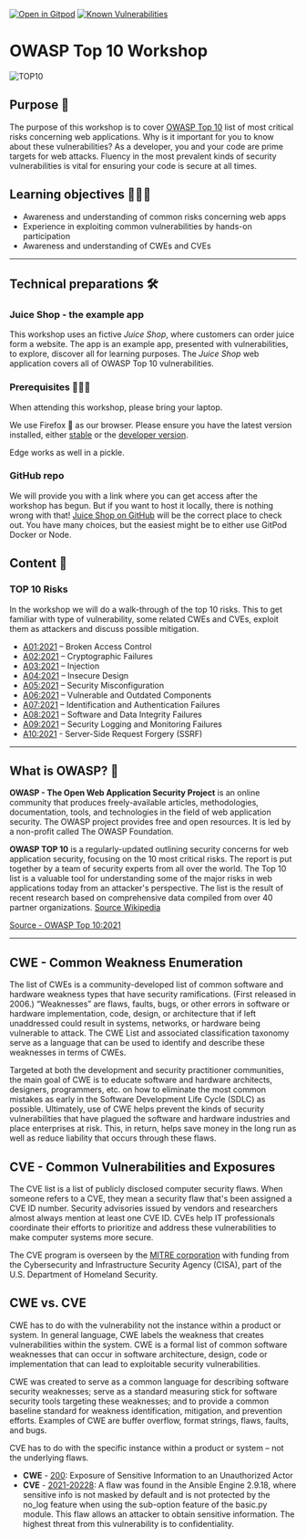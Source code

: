 [![Open in Gitpod](https://gitpod.io/button/open-in-gitpod.svg)](https://gitpod.io/#https://github.com/equinor/appsec-owasptop10wrkshp)
[![Known Vulnerabilities](https://snyk.io/test/github/equinor/appsec-owasptop10wrkshp/badge.svg)](https://snyk.io/test/github/equinor/appsec-owasptop10wrkshp)

# OWASP Top 10 Workshop

![TOP10](./resources/images/top10logo.png)

## Purpose 💭

The purpose of this workshop is to cover [OWASP Top 10](https://owasp.org/Top10/) 
list of most critical risks concerning web applications. Why is it important
for you to know about these vulnerabilities? As a developer, you and your code
are prime targets for web attacks. Fluency in the most prevalent kinds of
security vulnerabilities is vital for ensuring your code is secure at all times. 

## Learning objectives 👩🏽‍🏫

- Awareness and understanding of common risks concerning web apps
- Experience in exploiting common vulnerabilities by hands-on participation
- Awareness and understanding of CWEs and CVEs

---

## Technical preparations 🛠

### Juice Shop - the example app

This workshop uses an fictive _Juice Shop_, where customers can order juice
form a website. The app is an example app, presented with vulnerabilities, to
explore, discover all for learning purposes. The _Juice Shop_ web application 
covers all of OWASP Top 10 vulnerabilities. 

### Prerequisites 🧑🏻‍💻

When attending this workshop, please bring your laptop.

We use Firefox 🦊 as our browser. Please ensure you have the
latest version installed, either [stable](https://www.mozilla.org/en-US/firefox/new/)
or the [developer version](https://www.mozilla.org/en-US/firefox/developer/).

Edge works as well in a pickle.

### GitHub repo

We will provide you with a link where you can get access after the workshop has begun. But if you want to host it locally, there is nothing wrong with that! [Juice Shop on GitHub](https://github.com/juice-shop/juice-shop#from-sources) will be the correct place to check out. You have many choices, but the easiest might be to either use GitPod Docker or Node.

## Content 📝

### TOP 10 Risks

In the workshop we will do a walk-through of the top 10 risks. This to get
familiar with type of vulnerability, some related CWEs and CVEs, exploit them
as attackers and discuss possible mitigation.

- [A01:2021](./a01/README.md) – Broken Access Control
- [A02:2021](./a02/README.md) – Cryptographic Failures
- [A03:2021](./a03/README.md) – Injection
- [A04:2021](./a04/README.md) – Insecure Design
- [A05:2021](./a05/README.md) – Security Misconfiguration
- [A06:2021](./a06/README.md) – Vulnerable and Outdated Components
- [A07:2021](./a07/README.md) – Identification and Authentication Failures
- [A08:2021](./a08/README.md) – Software and Data Integrity Failures
- [A09:2021](./a09/README.md) – Security Logging and Monitoring Failures
- [A10:2021](./a10/README.md) - Server-Side Request Forgery (SSRF)

---

## What is OWASP? 🐝

**OWASP - The Open Web Application Security Project** is an online community
that produces freely-available articles, methodologies, documentation, tools,
and technologies in the field of web application security. The OWASP project
provides free and open resources. It is led by a non-profit called The OWASP
Foundation.

**OWASP TOP 10** is a regularly-updated outlining security concerns for web
application security, focusing on the 10 most critical risks. The report is put
together by a team of security experts from all over the world. The Top 10 list
is a valuable tool for understanding some of the major risks in web
applications today from an attacker's perspective. The list is the result of
recent research based on comprehensive data compiled from over 40 partner
organizations. [Source Wikipedia](https://en.wikipedia.org/wiki/OWASP)

[Source - OWASP Top 10:2021](https://owasp.org/Top10/)

---

## CWE - Common Weakness Enumeration

The list of CWEs is a community-developed list of common software and hardware
weakness types that have security ramifications. (First released in 2006.)
“Weaknesses” are flaws, faults, bugs, or other errors in software or hardware
implementation, code, design, or architecture that if left unaddressed could
result in systems, networks, or hardware being vulnerable to attack. The CWE
List and associated classification taxonomy serve as a language that can be
used to identify and describe these weaknesses in terms of CWEs.

Targeted at both the development and security practitioner communities, the
main goal of CWE is to educate software and hardware architects, designers,
programmers, etc. on how to eliminate the most common mistakes as early in the
Software Development Life Cycle (SDLC) as possible. Ultimately, use of CWE
helps prevent the kinds of security vulnerabilities that have plagued the
software and hardware industries and place enterprises at risk. This, in
return, helps save money in the long run as well as reduce liability that
occurs through these flaws.

## CVE - Common Vulnerabilities and Exposures

The CVE list is a list of publicly disclosed computer security flaws. When
someone refers to a CVE, they mean a security flaw that's been assigned
a CVE ID number. Security advisories issued by vendors and researchers almost
always mention at least one CVE ID. CVEs help IT professionals coordinate
their efforts to prioritize and address these vulnerabilities to make computer
systems more secure.

The CVE program is overseen by the [MITRE corporation](https://cve.mitre.org/)
with funding from the Cybersecurity and Infrastructure Security Agency (CISA),
part of the U.S. Department of Homeland Security.

## CWE vs. CVE

CWE has to do with the vulnerability not the instance within a product or
system. In general language, CWE labels the weakness that creates
vulnerabilities within the system. CWE is a formal list of common software
weaknesses that can occur in software architecture, design, code or
implementation that can lead to exploitable security vulnerabilities.

CWE was created to serve as a common language for describing software security
weaknesses; serve as a standard measuring stick for software security tools
targeting these weaknesses; and to provide a common baseline standard for
weakness identification, mitigation, and prevention efforts. Examples of CWE
are buffer overflow, format strings, flaws, faults, and bugs.

CVE has to do with the specific instance within a product or system –
not the underlying flaws. 

- **CWE** - [200](https://cwe.mitre.org/data/definitions/200.html):
Exposure of Sensitive Information to an Unauthorized Actor
- **CVE** - [2021-20228](https://www.opencve.io/cve/CVE-2021-20228):
A flaw was found in the Ansible Engine 2.9.18, where sensitive info is not
masked by default and is not protected by the no_log feature when using the
sub-option feature of the basic.py module. This flaw allows an attacker to
obtain sensitive information. The highest threat from this vulnerability is to
confidentiality. 

